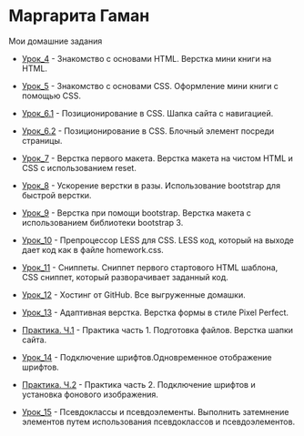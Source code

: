 # Маргарита Гаман
Мои домашние задания

* [Урок_4](https://fraugamanmm.github.io/Lesson_4/ "домашнее задание-4") - Знакомство с основами HTML. Верстка мини книги на HTML.

* [Урок_5](https://fraugamanmm.github.io/lesson_5/ "домашнее задание-5") - Знакомство с основами CSS. Оформление мини книги с помощью CSS.

* [Урок_6.1](https://fraugamanmm.github.io/Lesson_6.1// "домашнее задание-6 часть 1") - Позиционирование в CSS. Шапка сайта с навигацией.

* [Урок_6.2](https://fraugamanmm.github.io/Lesson_6.2// "домашнее задание-6 часть 2") - Позиционирование в CSS.  Блочный элемент посреди страницы.

* [Урок_7](https://fraugamanmm.github.io/Lesson_7/ "домашнее задание-7") - Верстка первого макета. Верстка макета на чистом HTML и CSS с использованием reset.

* [Урок_8](https://fraugamanmm.github.io/Lesson_8/ "домашнее задание-8") - Ускорение верстки в разы. Использование bootstrap для быстрой верстки.

* [Урок_9](https://fraugamanmm.github.io/Lesson_9/ "домашнее задание-9") - Верстка при помощи bootstrap. Верстка макета с использованием библиотеки bootstrap 3.

* [Урок_10](https://github.com/frauGamanmM/frauGamanmM.github.io/tree/master/lesson_10 "домашнее задание-10") - Препроцессор LESS для CSS. LESS код, который на выходе дает код как в файле homework.css.

* [Урок_11](https://github.com/frauGamanmM/frauGamanmM.github.io/tree/master/Lesson_11 "домашнее задание-11") - Сниппеты.  Сниппет первого стартового HTML шаблона,  CSS сниппет, который разворачивает заданный код.

* [Урок_12](https://github.com/frauGamanmM/frauGamanmM.github.io "домашнее задание-12") - Хостинг от GitHub. Все выгруженные домашки.

* [Урок_13](https://fraugamanmm.github.io/Lesson_13/Lesson_13/ "домашнее задание-13") - Адаптивная верстка. Верстка формы в стиле Pixel Perfect.

* [Практика. Ч.1](https://fraugamanmm.github.io/Lesson_14/ "Практика. Ч.1") - Практика часть 1. Подготовка файлов. Верстка шапки сайта.

* [Урок_14](https://fraugamanmm.github.io/Lesson_14_0/ "домашнее задание-14") - Подключение шрифтов.Одновременное отображение шрифтов.

* [Практика. Ч.2](https://fraugamanmm.github.io/Pract_2/ "Практика. Ч.1") - Практика часть 2. Подключение шрифтов и установка фонового изображения.

* [Урок_15](https://fraugamanmm.github.io/Lesson_15/ "домашнее задание-15") - Псевдоклассы и псевдоэлементы. Выполнить затемнение элементов путем использования псевдоклассов и псевдоэлементов.
